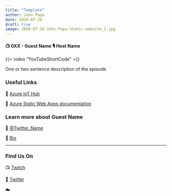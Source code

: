 ```yaml
---
title: "Template"
author: John Papa
date: 2020-07-20
draft: true
image: 2020-07-20-John-Papa-Static-website_2.jpg
---
```


#### 📺 0XX - Guest Name 🎙️ Host Name

<!--more-->

{{< video "YouTubeShortCode" >}}

One or two sentence description of the episode

### Useful Links

🔗 [Azure IoT Hub](https://cda.ms/1tm)

🔗 [Azure Static Web Apps documentation](https://cda.ms/1rR)



### Learn more about Guest Name

🔗 [@Twitter_Name](https://twitter.com/)

🔗 [Bio](https://developer.microsoft.com/en-us/advocates/user-name)


---

### Find Us On

📺 [Twitch](https://www.twitch.tv/microsoftdeveloper)

🔗 [Twitter](https://twitter.com/allaroundazure)

☁️
